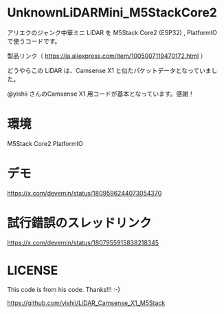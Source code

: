 # UnknownLiDARMini_M5StackCore2

アリエクのジャンク中華ミニ LiDAR を M5Stack Core2 (ESP32) , PlatformIO で使うコードです。

製品リンク（ https://ja.aliexpress.com/item/1005007119470172.html ）


どうやらこの LiDAR は、Camsense X1 と似たパケットデータとなっていました。


@yishii さんのCamsense X1 用コードが基本となっています。感謝！


# 環境

M5Stack Core2
PlatformIO


# デモ

https://x.com/devemin/status/1809596244073054370


# 試行錯誤のスレッドリンク

https://x.com/devemin/status/1807955915838218345

# LICENSE

This code is from his code.
Thanks!!!  :-)

https://github.com/yishii/LiDAR_Camsense_X1_M5Stack
